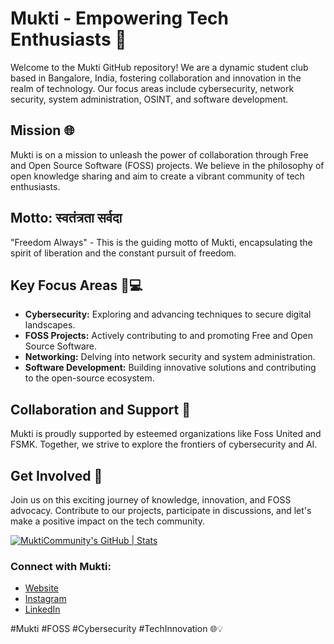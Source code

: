 # Mukti - Empowering Tech Enthusiasts 🚀

Welcome to the Mukti GitHub repository! We are a dynamic student club based in Bangalore, India, fostering collaboration and innovation in the realm of technology. Our focus areas include cybersecurity, network security, system administration, OSINT, and software development.

## Mission 🌐
Mukti is on a mission to unleash the power of collaboration through Free and Open Source Software (FOSS) projects. We believe in the philosophy of open knowledge sharing and aim to create a vibrant community of tech enthusiasts.

## Motto: स्वतंत्रता सर्वदा
"Freedom Always" - This is the guiding motto of Mukti, encapsulating the spirit of liberation and the constant pursuit of freedom.

## Key Focus Areas 🔐💻
- **Cybersecurity:** Exploring and advancing techniques to secure digital landscapes.
- **FOSS Projects:** Actively contributing to and promoting Free and Open Source Software.
- **Networking:** Delving into network security and system administration.
- **Software Development:** Building innovative solutions and contributing to the open-source ecosystem.

## Collaboration and Support 🤝
Mukti is proudly supported by esteemed organizations like Foss United and FSMK. Together, we strive to explore the frontiers of cybersecurity and AI.

## Get Involved 🚀
Join us on this exciting journey of knowledge, innovation, and FOSS advocacy. Contribute to our projects, participate in discussions, and let's make a positive impact on the tech community.

[![MuktiCommunity's GitHub | Stats](https://stats.quine.sh/MuktiCommunity/github?theme=dark)](https://quine.sh?utm_source=widgets&utm_campaign=MuktiCommunity)

### Connect with Mukti:
- [Website](https://mukticommunity.github.io/)
- [Instagram](https://www.instagram.com/mukti_community/)
- [LinkedIn](https://www.linkedin.com/company/mukticommunity/)

#Mukti #FOSS #Cybersecurity #TechInnovation 🌐💡
